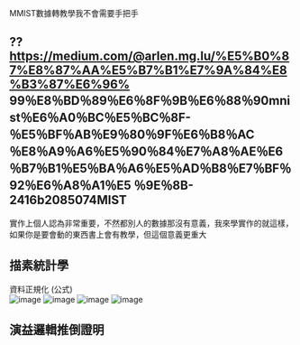 MMIST數據轉教學我不會需要手把手
## ??  https://medium.com/@arlen.mg.lu/%E5%B0%87%E8%87%AA%E5%B7%B1%E7%9A%84%E8%B3%87%E6%96% 99％E8％BD％89％E6％8F％9B％E6％88％90mnist％E6％A0％BC％E5％BC％8F-％E5％BF％AB％E9％80％9F％E6％B8％AC ％E8％A9％A6％E5％90％84％E7％A8％AE％E6％B7％B1％E5％BA％A6％E5％AD％B8％E7％BF％92％E6％A8％A1％E5 ％9E％8B-2416b2085074MIST
實作上個人認為非常重要，不然都別人的數據那沒有意義，我來學實作的就這樣，如果你是要會動的東西書上會有教學，但這個意義更重大
##  描素統計學  

資料正規化  (公式)  
 ![image](https://github.com/SuWeizhe1124/3-19/blob/master/擷取.JPG)
  ![image](https://github.com/SuWeizhe1124/3-19/blob/master/擷取.JPG)
   ![image](https://github.com/SuWeizhe1124/3-19/blob/master/擷取.JPG)
    ![image](https://github.com/SuWeizhe1124/3-19/blob/master/擷取.JPG)
## 演益邏輯推倒證明  



